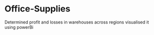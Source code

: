 # Office-Supplies
Determined profit and losses in warehouses across regions 
visualised it using powerBi
